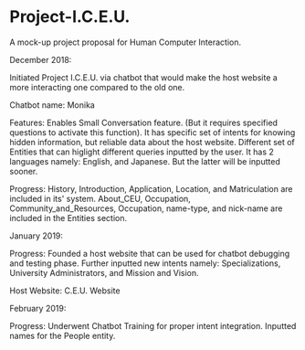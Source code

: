 # Project-I.C.E.U.
A mock-up project proposal for Human Computer Interaction.

December 2018:

Initiated Project I.C.E.U. via chatbot that would make the host website a more interacting one compared to the old one.

Chatbot name: Monika

Features:
Enables Small Conversation feature. (But it requires specified questions to activate this function).
It has specific set of intents for knowing hidden information, but reliable data about the host website.
Different set of Entities that can higlight different queries inputted by the user.
It has 2 languages namely: English, and Japanese. But the latter will be inputted sooner.

Progress:
History, Introduction, Application, Location, and Matriculation are included in its' system.
About_CEU, Occupation, Community_and_Resources, Occupation, name-type, and nick-name are included in the Entities section. 


January 2019:

Progress:
Founded a host website that can be used for chatbot debugging and testing phase.
Further inputted new intents namely: Specializations, University Administrators, and Mission and Vision.

Host Website: C.E.U. Website


February 2019:

Progress:
Underwent Chatbot Training for proper intent integration.
Inputted names for the People entity.
